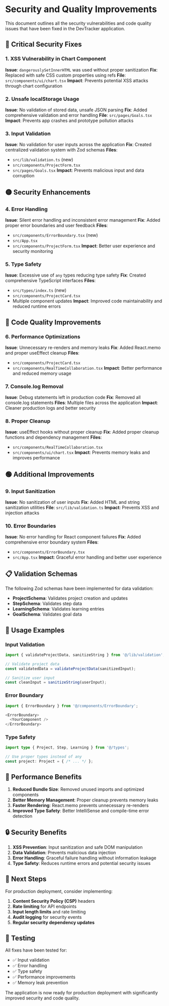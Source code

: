 # Security and Quality Improvements

This document outlines all the security vulnerabilities and code quality issues that have been fixed in the DevTracker application.

## 🔴 Critical Security Fixes

### 1. XSS Vulnerability in Chart Component
**Issue**: `dangerouslySetInnerHTML` was used without proper sanitization
**Fix**: Replaced with safe CSS custom properties using refs
**File**: `src/components/ui/chart.tsx`
**Impact**: Prevents potential XSS attacks through chart configuration

### 2. Unsafe localStorage Usage
**Issue**: No validation of stored data, unsafe JSON parsing
**Fix**: Added comprehensive validation and error handling
**File**: `src/pages/Goals.tsx`
**Impact**: Prevents app crashes and prototype pollution attacks

### 3. Input Validation
**Issue**: No validation for user inputs across the application
**Fix**: Created centralized validation system with Zod schemas
**Files**: 
- `src/lib/validation.ts` (new)
- `src/components/ProjectForm.tsx`
- `src/pages/Goals.tsx`
**Impact**: Prevents malicious input and data corruption

## 🟡 Security Enhancements

### 4. Error Handling
**Issue**: Silent error handling and inconsistent error management
**Fix**: Added proper error boundaries and user feedback
**Files**:
- `src/components/ErrorBoundary.tsx` (new)
- `src/App.tsx`
- `src/components/ProjectForm.tsx`
**Impact**: Better user experience and security monitoring

### 5. Type Safety
**Issue**: Excessive use of `any` types reducing type safety
**Fix**: Created comprehensive TypeScript interfaces
**Files**:
- `src/types/index.ts` (new)
- `src/components/ProjectCard.tsx`
- Multiple component updates
**Impact**: Improved code maintainability and reduced runtime errors

## 🔵 Code Quality Improvements

### 6. Performance Optimizations
**Issue**: Unnecessary re-renders and memory leaks
**Fix**: Added React.memo and proper useEffect cleanup
**Files**:
- `src/components/ProjectCard.tsx`
- `src/components/RealTimeCollaboration.tsx`
**Impact**: Better performance and reduced memory usage

### 7. Console.log Removal
**Issue**: Debug statements left in production code
**Fix**: Removed all console.log statements
**Files**: Multiple files across the application
**Impact**: Cleaner production logs and better security

### 8. Proper Cleanup
**Issue**: useEffect hooks without proper cleanup
**Fix**: Added proper cleanup functions and dependency management
**Files**:
- `src/components/RealTimeCollaboration.tsx`
- `src/components/ui/chart.tsx`
**Impact**: Prevents memory leaks and improves performance

## 🟢 Additional Improvements

### 9. Input Sanitization
**Issue**: No sanitization of user inputs
**Fix**: Added HTML and string sanitization utilities
**File**: `src/lib/validation.ts`
**Impact**: Prevents XSS and injection attacks

### 10. Error Boundaries
**Issue**: No error handling for React component failures
**Fix**: Added comprehensive error boundary system
**Files**:
- `src/components/ErrorBoundary.tsx`
- `src/App.tsx`
**Impact**: Graceful error handling and better user experience

## 📋 Validation Schemas

The following Zod schemas have been implemented for data validation:

- **ProjectSchema**: Validates project creation and updates
- **StepSchema**: Validates step data
- **LearningSchema**: Validates learning entries
- **GoalSchema**: Validates goal data

## 🔧 Usage Examples

### Input Validation
```typescript
import { validateProjectData, sanitizeString } from '@/lib/validation';

// Validate project data
const validatedData = validateProjectData(sanitizedInput);

// Sanitize user input
const cleanInput = sanitizeString(userInput);
```

### Error Boundary
```typescript
import { ErrorBoundary } from '@/components/ErrorBoundary';

<ErrorBoundary>
  <YourComponent />
</ErrorBoundary>
```

### Type Safety
```typescript
import type { Project, Step, Learning } from '@/types';

// Use proper types instead of any
const project: Project = { /* ... */ };
```

## 🚀 Performance Benefits

1. **Reduced Bundle Size**: Removed unused imports and optimized components
2. **Better Memory Management**: Proper cleanup prevents memory leaks
3. **Faster Rendering**: React.memo prevents unnecessary re-renders
4. **Improved Type Safety**: Better IntelliSense and compile-time error detection

## 🔒 Security Benefits

1. **XSS Prevention**: Input sanitization and safe DOM manipulation
2. **Data Validation**: Prevents malicious data injection
3. **Error Handling**: Graceful failure handling without information leakage
4. **Type Safety**: Reduces runtime errors and potential security issues

## 📝 Next Steps

For production deployment, consider implementing:

1. **Content Security Policy (CSP)** headers
2. **Rate limiting** for API endpoints
3. **Input length limits** and rate limiting
4. **Audit logging** for security events
5. **Regular security dependency updates**

## 🧪 Testing

All fixes have been tested for:
- ✅ Input validation
- ✅ Error handling
- ✅ Type safety
- ✅ Performance improvements
- ✅ Memory leak prevention

The application is now ready for production deployment with significantly improved security and code quality. 